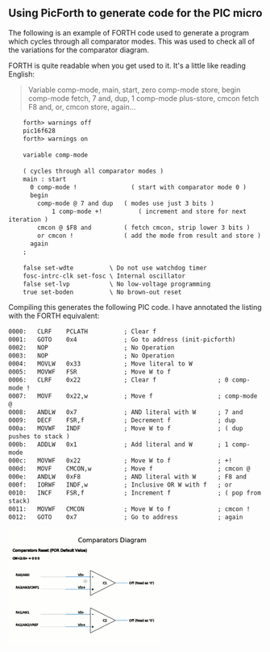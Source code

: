 ## Using PicForth to generate code for the PIC micro

The following is an example of FORTH code used to generate a program which 
cycles through all comparator modes.  This was used to check all of the variations
for the comparator diagram.

FORTH is quite readable when you get used to it.  It's a little like reading English:

>  Variable comp-mode,
>  main, start, zero comp-mode store, begin
>  comp-mode fetch, 7 and, dup, 1 comp-mode plus-store, cmcon fetch F8 and, or, cmcon store, 
>  again...

	    forth> warnings off
	    pic16f628
	    forth> warnings on

	    variable comp-mode

	    ( cycles through all comparator modes )
	    main : start 
	      0 comp-mode !               ( start with comparator mode 0 )
	      begin
		    comp-mode @ 7 and dup   ( modes use just 3 bits )
	    	    1 comp-mode +!          ( increment and store for next iteration )
		    cmcon @ $F8 and         ( fetch cmcon, strip lower 3 bits )
		    or cmcon !              ( add the mode from result and store )
	      again
	    ;

	    false set-wdte          \ Do not use watchdog timer
	    fosc-intrc-clk set-fosc \ Internal oscillator
	    false set-lvp           \ No low-voltage programming
	    true set-boden          \ No brown-out reset

Compiling this generates the following PIC code.  I have annotated the listing with the FORTH equivalent:

	0000:   CLRF    PCLATH          ; Clear f
	0001:   GOTO    0x4             ; Go to address (init-picforth)
	0002:   NOP                     ; No Operation
	0003:   NOP                     ; No Operation
	0004:   MOVLW   0x33            ; Move literal to W
	0005:   MOVWF   FSR             ; Move W to f
	0006:   CLRF    0x22            ; Clear f                 ; 0 comp-mode !
	0007:   MOVF    0x22,w          ; Move f                  ; comp-mode @
	0008:   ANDLW   0x7             ; AND literal with W      ; 7 and
	0009:   DECF    FSR,f           ; Decrement f             ; dup
	000a:   MOVWF   INDF            ; Move W to f             ; ( dup pushes to stack )
	000b:   ADDLW   0x1             ; Add literal and W       ; 1 comp-mode
	000c:   MOVWF   0x22            ; Move W to f             ; +!
	000d:   MOVF    CMCON,w         ; Move f                  ; cmcon @
	000e:   ANDLW   0xF8            ; AND literal with W      ; F8 and
	000f:   IORWF   INDF,w          ; Inclusive OR W with f   ; or
	0010:   INCF    FSR,f           ; Increment f             ; ( pop from stack)
	0011:   MOVWF   CMCON           ; Move W to f             ; cmcon !
	0012:   GOTO    0x7             ; Go to address           ; again


![mode 0](cmp-modes.gif)
